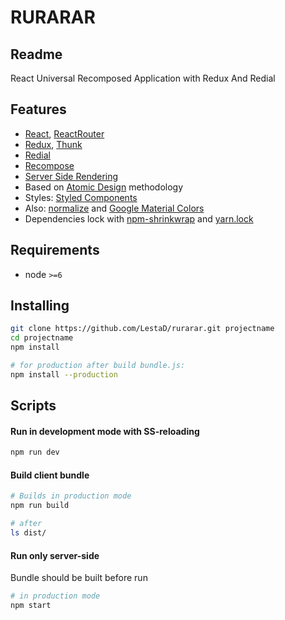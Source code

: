 # RURARAR

## Readme

React Universal Recomposed Application with Redux And Redial

## Features

- [React](https://github.com/facebook/react), [ReactRouter](https://github.com/ReactTraining/react-router)
- [Redux](https://github.com/reactjs/redux), [Thunk](https://github.com/gaearon/redux-thunk)
- [Redial](https://github.com/markdalgleish/redial)
- [Recompose](https://github.com/acdlite/recompose)
- [Server Side Rendering](src/server/render.js)
- Based on [Atomic Design](http://bradfrost.com/blog/post/atomic-web-design/) methodology
- Styles: [Styled Components](https://github.com/styled-components/styled-components)
- Also: [normalize](https://github.com/lestad/styled-normalize) and [Google Material Colors](https://github.com/danlevan/google-material-color)
- Dependencies lock with [npm-shrinkwrap](npm-shrinkwrap.json) and [yarn.lock](yarn.lock)


## Requirements

- node `>=6`

## Installing

```bash
git clone https://github.com/LestaD/rurarar.git projectname
cd projectname
npm install

# for production after build bundle.js:
npm install --production
```

## Scripts

#### Run in development mode with SS-reloading

```bash
npm run dev
```

#### Build client bundle

```bash
# Builds in production mode
npm run build

# after
ls dist/
```

#### Run only server-side

Bundle should be built before run

```bash
# in production mode
npm start
```
